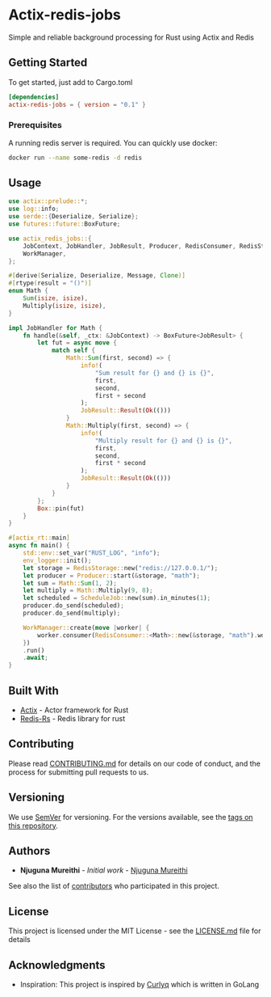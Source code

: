# Actix-redis-jobs

Simple and reliable background processing for Rust using Actix and Redis

## Getting Started

To get started, just add to Cargo.toml

```toml
[dependencies]
actix-redis-jobs = { version = "0.1" }
```

### Prerequisites

A running redis server is required.
You can quickly use docker:

```bash
docker run --name some-redis -d redis
```

## Usage

```rust
use actix::prelude::*;
use log::info;
use serde::{Deserialize, Serialize};
use futures::future::BoxFuture;

use actix_redis_jobs::{
    JobContext, JobHandler, JobResult, Producer, RedisConsumer, RedisStorage, ScheduleJob,
    WorkManager,
};

#[derive(Serialize, Deserialize, Message, Clone)]
#[rtype(result = "()")]
enum Math {
    Sum(isize, isize),
    Multiply(isize, isize),
}

impl JobHandler for Math {
    fn handle(&self, _ctx: &JobContext) -> BoxFuture<JobResult> {
        let fut = async move {
            match self {
                Math::Sum(first, second) => {
                    info!(
                        "Sum result for {} and {} is {}",
                        first,
                        second,
                        first + second
                    );
                    JobResult::Result(Ok(()))
                }
                Math::Multiply(first, second) => {
                    info!(
                        "Multiply result for {} and {} is {}",
                        first,
                        second,
                        first * second
                    );
                    JobResult::Result(Ok(()))
                }
            }
        };
        Box::pin(fut)
    }
}

#[actix_rt::main]
async fn main() {
    std::env::set_var("RUST_LOG", "info");
    env_logger::init();
    let storage = RedisStorage::new("redis://127.0.0.1/");
    let producer = Producer::start(&storage, "math");
    let sum = Math::Sum(1, 2);
    let multiply = Math::Multiply(9, 8);
    let scheduled = ScheduleJob::new(sum).in_minutes(1);
    producer.do_send(scheduled);
    producer.do_send(multiply);

    WorkManager::create(move |worker| {
        worker.consumer(RedisConsumer::<Math>::new(&storage, "math").workers(2))
    })
    .run()
    .await;
}
```

## Built With

- [Actix](https://actix.rs) - Actor framework for Rust
- [Redis-Rs](https://github.com/mitsuhiko/redis-rs) - Redis library for rust

## Contributing

Please read [CONTRIBUTING.md](CONTRIBUTING.md) for details on our code of conduct, and the process for submitting pull requests to us.

## Versioning

We use [SemVer](http://semver.org/) for versioning. For the versions available, see the [tags on this repository](https://github.com/geofmureithi/actix-jobs/tags).

## Authors

- **Njuguna Mureithi** - _Initial work_ - [Njuguna Mureithi](https://github.com/geofmureithi)

See also the list of [contributors](https://github.com/geofmureithi/actix-jobs/contributors) who participated in this project.

## License

This project is licensed under the MIT License - see the [LICENSE.md](LICENSE.md) file for details

## Acknowledgments

- Inspiration: This project is inspired by [Curlyq](https://github.com/mcmathja/curlyq) which is written in GoLang

